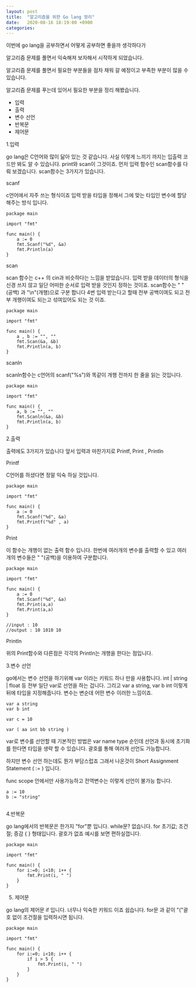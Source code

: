 ```yaml
---
layout: post
title:  "알고리즘을 위한 Go lang 정리"
date:   2020-08-16 18:19:00 +0900
categories: 
---
```

이번에 go lang을 공부하면서 어떻게 공부하면 좋을까 생각하다가

알고리즘 문제를 풀면서 익숙해져 보자해서 시작하게 되었습니다.

알고리즘 문제를 풀면서 필요한 부분들을 점차 채워 갈 예정이고 부족한 부분이 많을 수 있습니다.

 

알고리즘 문제를 푸는데 있어서 필요한 부분을 정리 해봤습니다. 

 

- 입력
- 출력
- 변수 선언
- 반복문
- 제어문
 

 

1.입력

go lang은 C언어와 많이 닮아 있는 것 같습니다. 사실 이렇게 느끼기 까지는 입출력 코드만 봐도 알 수 있습니다. print와 scan이 그것이죠. 먼저 입력 함수인 scan함수를 다뤄 보겠습니다. scan함수는 3가지가 있습니다.

 

scanf

c언어에서 자주 쓰는 형식이죠 입력 받을 타입을 정해서 그에 맞는 타입인 변수에 할당 해주는 방식 입니다.
```
package main

import "fmt"

func main() {
	a := 0
	fmt.Scanf("%d", &a)
	fmt.Println(a)
}

```
scan

scan 함수는 c++ 의 cin과 비슷하다는 느낌을 받았습니다. 입력 받을 데이터의 형식을 신경 쓰지 않고 일단 어떠한 순서로 입력 받을 것인지 정하는 것이죠. scan함수는 " "(공백) 과 "\n"(개행)으로 구분 합니다 4번 입력 받는다고 할때 전부 공백이여도 되고 전부 개행이여도 되는고 섞여있어도 되는 것 이죠.
```
package main

import "fmt"

func main() {
	a , b := "", ""
	fmt.Scan(&a, &b)
	fmt.Println(a, b)
}
```

scanln

scanln함수는 c언어의 scanf("%s")와 똑같이 개행 전까지 한 줄을 읽는 것입니다.
```
package main

import "fmt"

func main() {
	a, b := "", ""
	fmt.Scanln(&a, &b)
	fmt.Println(a, b)
}
 ```

 

 

2.출력

출력에도 3가지가 있습니다 앞서 입력과 마찬가지로 Printf, Print , Println 

 

Printf

C언어를 하셨다면 정말 익숙 하실 것입니다. 
```
package main

import "fmt"

func main() {
	a := 0
	fmt.Scanf("%d", &a)
	fmt.Printf("%d" , a)
}
 ```

Print

이 함수는 개행이 없는 출력 함수 입니다. 한번에 여러개의 변수를 출력할 수 있고 여러개의 변수들은 " "(공백)을 이용하여 구분합니다. 
```
package main

import "fmt"

func main() {
	a := 0
	fmt.Scanf("%d", &a)
	fmt.Print(a,a)
	fmt.Print(a,a)
}

//input : 10
//output : 10 1010 10
```
Println 

위의 Print함수와 다른점은 각각의 Println는 개행을 한다는 점입니다. 

 

 

 

 

3.변수 선언

go에서는 변수 선언을 하기위해 var 이라는 키워드 하나 만을 사용합니다. int | string | float 등 전부 일단 var로 선언을 하는 겁니다. 그리고 var a string, var b int 이렇게 뒤에 타입을 지정해줍니다. 변수는 변순데 어떤 변수 이러한 느낌이죠. 
```
var a string
var b int

var c = 10

var ( aa int bb string )
```
var로 변수를 선언할 때 기본적인 방법은 var name type 순인데 선언과 동시에 초기화를 한다면 타입을 생략 할 수 있습니다. 괄호를 통해 여러개 선언도 가능합니다. 

하지만 변수 선언 하는데도 뭔가 부담스럽죠 그래서 나온것이 Short Assignment Statement ( := ) 입니다.

func scope 안에서만 사용가능하고 전역변수는 이렇게 선언이 불가능 합니다.
```
a := 10
b := "string"
 
```
4.반복문

go lang에서의 반복문은 한가지 "for"뿐 입니다. while문? 없습니다. for 초기값; 조건절; 증감 { } 형태입니다. 괄호가 없죠 예시를 보면 편하실껍니다.
```
package main

import "fmt"

func main() {
	for i:=0; i<10; i++ {
		fmt.Print(i, " ")
	}
}
 ```

5. 제어문

go lang의 제어문 if 입니다. 너무나 익숙한 키워드 이죠 쉽습니다. for문 과 같이 "("괄호 없이 조건절을 입력하시면 됩니다. 
```
package main

import "fmt"

func main() {
	for i:=0; i<10; i++ {
		if i > 5 {
			fmt.Print(i, " ")
		}
	}
}
```